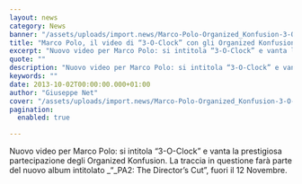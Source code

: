 ```yaml
---
layout: news
category: News
banner: "/assets/uploads/import.news/Marco-Polo-Organized_Konfusion-3-O-Clock.jpg"
title: "Marco Polo, il video di “3-O-Clock” con gli Organized Konfusion"
excerpt: "Nuovo video per Marco Polo: si intitola “3-O-Clock” e vanta la prestigiosa partecipazione degli Organized Konfusion. La traccia in questione farà parte del nuovo album intitolato “PA2: The Director’s Cut”, fuori il 12 Novembre"
quote: ""
description: "Nuovo video per Marco Polo: si intitola “3-O-Clock” e vanta la prestigiosa partecipazione degli Organized Konfusion. La traccia in questione farà parte del nuovo album intitolato “PA2: The Director’s Cut”, fuori il 12 Novembre"
keywords: ""
date: 2013-10-02T00:00:00.000+01:00
author: "Giuseppe Net"
cover: "/assets/uploads/import.news/Marco-Polo-Organized_Konfusion-3-O-Clock.jpg"
pagination:
  enabled: true

---
```


Nuovo video per Marco Polo: si intitola “3-O-Clock” e vanta la prestigiosa partecipazione degli Organized Konfusion. La traccia in questione farà parte del nuovo album intitolato _“_PA2: The Director’s Cut”, fuori il 12 Novembre.